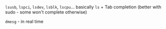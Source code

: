 `lsusb`, `lspci`, `lsdev`, `lsblk`, `lscpu`...
basically `ls` + Tab completion
(better with sudo - some won't complete otherwise)

`dmesg` - in real time